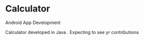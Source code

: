 # Calculator
Android App Development 

Calculator developed in Java . Expecting to see yr contributions 


